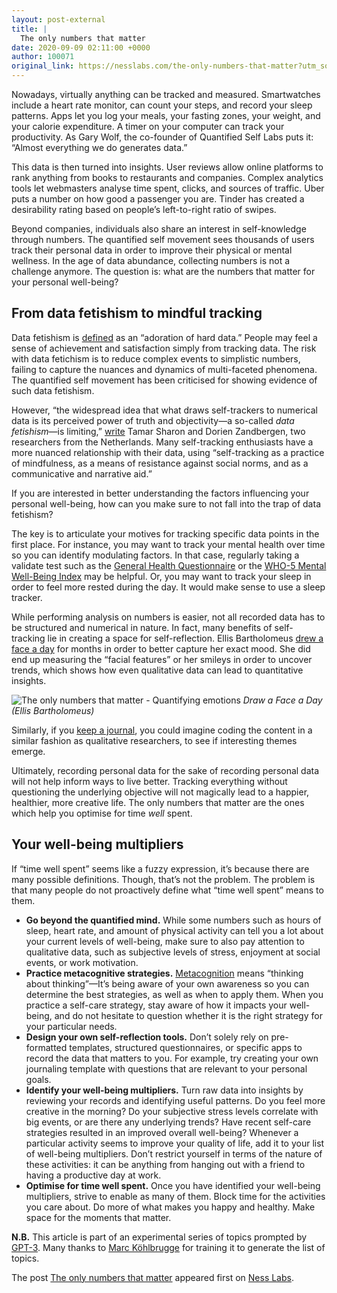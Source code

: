 ```yaml
---
layout: post-external
title: |
  The only numbers that matter
date: 2020-09-09 02:11:00 +0000
author: 100071
original_link: https://nesslabs.com/the-only-numbers-that-matter?utm_source=rss&utm_medium=rss&utm_campaign=the-only-numbers-that-matter
---
```


Nowadays, virtually anything can be tracked and measured. Smartwatches include a heart rate monitor, can count your steps, and record your sleep patterns. Apps let you log your meals, your fasting zones, your weight, and your calorie expenditure. A timer on your computer can track your productivity. As Gary Wolf, the co-founder of Quantified Self Labs puts it: “Almost everything we do generates data.”

This data is then turned into insights. User reviews allow online platforms to rank anything from books to restaurants and companies. Complex analytics tools let webmasters analyse time spent, clicks, and sources of traffic. Uber puts a number on how good a passenger you are. Tinder has created a desirability rating based on people’s left-to-right ratio of swipes.

Beyond companies, individuals also share an interest in self-knowledge through numbers. The quantified self movement sees thousands of users track their personal data in order to improve their physical or mental wellness. In the age of data abundance, collecting numbers is not a challenge anymore. The question is: what are the numbers that matter for your personal well-being?

## From data fetishism to mindful tracking

Data fetishism is [defined](https://www.sciencedirect.com/science/article/pii/S0885200605800730) as an “adoration of hard data.” People may feel a sense of achievement and satisfaction simply from tracking data. The risk with data fetichism is to reduce complex events to simplistic numbers, failing to capture the nuances and dynamics of multi-faceted phenomena. The quantified self movement has been criticised for showing evidence of such data fetishism.

However, “the widespread idea that what draws self-trackers to numerical data is its perceived power of truth and objectivity—a so-called _data fetishism_—is limiting,” [write](https://journals.sagepub.com/doi/10.1177/1461444816636090) Tamar Sharon and Dorien Zandbergen, two researchers from the Netherlands. Many self-tracking enthusiasts have a more nuanced relationship with their data, using “self-tracking as a practice of mindfulness, as a means of resistance against social norms, and as a communicative and narrative aid.”

If you are interested in better understanding the factors influencing your personal well-being, how can you make sure to not fall into the trap of data fetishism?

The key is to articulate your motives for tracking specific data points in the first place. For instance, you may want to track your mental health over time so you can identify modulating factors. In that case, regularly taking a validate test such as the [General Health Questionnaire](https://journals.plos.org/plosone/article/file?type=supplementary&id=info:doi/10.1371/journal.pone.0189568.s006) or the [WHO-5 Mental Well-Being Index](https://www.psykiatri-regionh.dk/who-5/Documents/WHO-5#20questionaire%20-%20English.pdf) may be helpful. Or, you may want to track your sleep in order to feel more rested during the day. It would make sense to use a sleep tracker.

While performing analysis on numbers is easier, not all recorded data has to be structured and numerical in nature. In fact, many benefits of self-tracking lie in creating a space for self-reflection. Ellis Bartholomeus [drew a face a day](https://quantifiedself.com/blog/ellis-bartholomeus-draw-face-day/) for months in order to better capture her exact mood. She did end up measuring the “facial features” or her smileys in order to uncover trends, which shows how even qualitative data can lead to quantitative insights.

![The only numbers that matter - Quantifying emotions](https://nesslabs.com/wp-content/uploads/2020/09/quantified-self-emotions.jpg)
_Draw a Face a Day (Ellis Bartholomeus)_

Similarly, if you [keep a journal](https://nesslabs.com/dear-diary), you could imagine coding the content in a similar fashion as qualitative researchers, to see if interesting themes emerge.

Ultimately, recording personal data for the sake of recording personal data will not help inform ways to live better. Tracking everything without questioning the underlying objective will not magically lead to a happier, healthier, more creative life. The only numbers that matter are the ones which help you optimise for time _well_ spent.

## Your well-being multipliers

If “time well spent” seems like a fuzzy expression, it’s because there are many possible definitions. Though, that’s not the problem. The problem is that many people do not proactively define what “time well spent” means to them.

- **Go beyond the quantified mind.** While some numbers such as hours of sleep, heart rate, and amount of physical activity can tell you a lot about your current levels of well-being, make sure to also pay attention to qualitative data, such as subjective levels of stress, enjoyment at social events, or work motivation.
- **Practice metacognitive strategies.** [Metacognition](https://nesslabs.com/metacognition) means “thinking about thinking”—It’s being aware of your own awareness so you can determine the best strategies, as well as when to apply them. When you practice a self-care strategy, stay aware of how it impacts your well-being, and do not hesitate to question whether it is the right strategy for your particular needs.
- **Design your own self-reflection tools.** Don’t solely rely on pre-formatted templates, structured questionnaires, or specific apps to record the data that matters to you. For example, try creating your own journaling template with questions that are relevant to your personal goals.
- **Identify your well-being multipliers.** Turn raw data into insights by reviewing your records and identifying useful patterns. Do you feel more creative in the morning? Do your subjective stress levels correlate with big events, or are there any underlying trends? Have recent self-care strategies resulted in an improved overall well-being? Whenever a particular activity seems to improve your quality of life, add it to your list of well-being multipliers. Don’t restrict yourself in terms of the nature of these activities: it can be anything from hanging out with a friend to having a productive day at work.
- **Optimise for time well spent.** Once you have identified your well-being multipliers, strive to enable as many of them. Block time for the activities you care about. Do more of what makes you happy and healthy. Make space for the moments that matter.

**N.B.** This article is part of an experimental series of topics prompted by [GPT-3](https://nesslabs.com/gpt-3-future-productivity). Many thanks to [Marc Köhlbrugge](https://marc.io/) for training it to generate the list of topics.

The post [The only numbers that matter](https://nesslabs.com/the-only-numbers-that-matter) appeared first on [Ness Labs](https://nesslabs.com).
